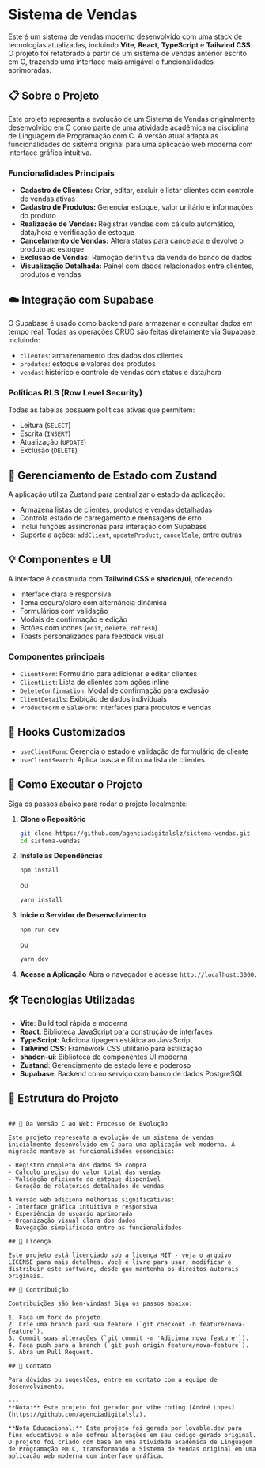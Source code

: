 # Sistema de Vendas

Este é um sistema de vendas moderno desenvolvido com uma stack de tecnologias atualizadas, incluindo **Vite**, **React**, **TypeScript** e **Tailwind CSS**. O projeto foi refatorado a partir de um sistema de vendas anterior escrito em C, trazendo uma interface mais amigável e funcionalidades aprimoradas.

## 📋 Sobre o Projeto

Este projeto representa a evolução de um Sistema de Vendas originalmente desenvolvido em C como parte de uma atividade acadêmica na disciplina de Linguagem de Programação com C. A versão atual adapta as funcionalidades do sistema original para uma aplicação web moderna com interface gráfica intuitiva.

### Funcionalidades Principais

- **Cadastro de Clientes:** Criar, editar, excluir e listar clientes com controle de vendas ativas
- **Cadastro de Produtos:** Gerenciar estoque, valor unitário e informações do produto
- **Realização de Vendas:** Registrar vendas com cálculo automático, data/hora e verificação de estoque
- **Cancelamento de Vendas:** Altera status para cancelada e devolve o produto ao estoque
- **Exclusão de Vendas:** Remoção definitiva da venda do banco de dados
- **Visualização Detalhada:** Painel com dados relacionados entre clientes, produtos e vendas

## ☁️ Integração com Supabase

O Supabase é usado como backend para armazenar e consultar dados em tempo real. Todas as operações CRUD são feitas diretamente via Supabase, incluindo:

- `clientes`: armazenamento dos dados dos clientes
- `produtos`: estoque e valores dos produtos
- `vendas`: histórico e controle de vendas com status e data/hora

### Políticas RLS (Row Level Security)

Todas as tabelas possuem políticas ativas que permitem:
- Leitura (`SELECT`)
- Escrita (`INSERT`)
- Atualização (`UPDATE`)
- Exclusão (`DELETE`)

## 🧠 Gerenciamento de Estado com Zustand

A aplicação utiliza Zustand para centralizar o estado da aplicação:

- Armazena listas de clientes, produtos e vendas detalhadas
- Controla estado de carregamento e mensagens de erro
- Inclui funções assíncronas para interação com Supabase
- Suporte a ações: `addClient`, `updateProduct`, `cancelSale`, entre outras

## 💡 Componentes e UI

A interface é construída com **Tailwind CSS** e **shadcn/ui**, oferecendo:

- Interface clara e responsiva
- Tema escuro/claro com alternância dinâmica
- Formulários com validação
- Modais de confirmação e edição
- Botões com ícones (`edit`, `delete`, `refresh`)
- Toasts personalizados para feedback visual

### Componentes principais

- `ClientForm`: Formulário para adicionar e editar clientes
- `ClientList`: Lista de clientes com ações inline
- `DeleteConfirmation`: Modal de confirmação para exclusão
- `ClientDetails`: Exibição de dados individuais
- `ProductForm` e `SaleForm`: Interfaces para produtos e vendas

## 🧪 Hooks Customizados

- `useClientForm`: Gerencia o estado e validação de formulário de cliente
- `useClientSearch`: Aplica busca e filtro na lista de clientes

## 🚀 Como Executar o Projeto

Siga os passos abaixo para rodar o projeto localmente:

1. **Clone o Repositório**
   ```bash
   git clone https://github.com/agenciadigitalslz/sistema-vendas.git
   cd sistema-vendas
   ```

2. **Instale as Dependências**
   ```bash
   npm install
   ```
   ou
   ```bash
   yarn install
   ```

3. **Inicie o Servidor de Desenvolvimento**
   ```bash
   npm run dev
   ```
   ou
   ```bash
   yarn dev
   ```

4. **Acesse a Aplicação**
   Abra o navegador e acesse `http://localhost:3000`.

## 🛠️ Tecnologias Utilizadas

- **Vite**: Build tool rápida e moderna
- **React**: Biblioteca JavaScript para construção de interfaces
- **TypeScript**: Adiciona tipagem estática ao JavaScript
- **Tailwind CSS**: Framework CSS utilitário para estilização
- **shadcn-ui**: Biblioteca de componentes UI moderna
- **Zustand**: Gerenciamento de estado leve e poderoso
- **Supabase**: Backend como serviço com banco de dados PostgreSQL

## 📂 Estrutura do Projeto

```

## 🧠 Da Versão C ao Web: Processo de Evolução

Este projeto representa a evolução de um sistema de vendas inicialmente desenvolvido em C para uma aplicação web moderna. A migração manteve as funcionalidades essenciais:

- Registro completo dos dados de compra
- Cálculo preciso do valor total das vendas
- Validação eficiente do estoque disponível
- Geração de relatórios detalhados de vendas

A versão web adiciona melhorias significativas:
- Interface gráfica intuitiva e responsiva
- Experiência de usuário aprimorada
- Organização visual clara dos dados
- Navegação simplificada entre as funcionalidades

## 📝 Licença

Este projeto está licenciado sob a licença MIT - veja o arquivo LICENSE para mais detalhes. Você é livre para usar, modificar e distribuir este software, desde que mantenha os direitos autorais originais.

## 🤝 Contribuição

Contribuições são bem-vindas! Siga os passos abaixo:

1. Faça um fork do projeto.
2. Crie uma branch para sua feature (`git checkout -b feature/nova-feature`).
3. Commit suas alterações (`git commit -m 'Adiciona nova feature'`).
4. Faça push para a branch (`git push origin feature/nova-feature`).
5. Abra um Pull Request.

## 📧 Contato

Para dúvidas ou sugestões, entre em contato com a equipe de desenvolvimento.

---
**Nota:** Este projeto foi gerador por vibe coding [André Lopes](https://github.com/agenciadigitalslz).

**Nota Educacional:** Este projeto foi gerado por lovable.dev para fins educativos e não sofreu alterações em seu código gerado original. O projeto foi criado com base em uma atividade acadêmica de Linguagem de Programação em C, transformando o Sistema de Vendas original em uma aplicação web moderna com interface gráfica.
